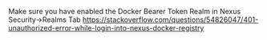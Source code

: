 Make sure you have enabled the Docker Bearer Token Realm in Nexus Security->Realms Tab
https://stackoverflow.com/questions/54826047/401-unauthorized-error-while-login-into-nexus-docker-registry